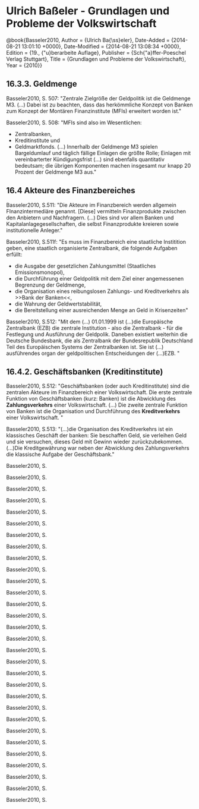 # Ulrich Baßeler - Grundlagen und Probleme der Volkswirtschaft

@book{Basseler2010,
	Author = {Ulrich Ba{\ss}eler},
	Date-Added = {2014-08-21 13:01:10 +0000},
	Date-Modified = {2014-08-21 13:08:34 +0000},
	Edition = {19., {\"u}berarbeite Auflage},
	Publisher = {Sch{\"a}ffer-Poeschel Verlag Stuttgart},
	Title = {Grundlagen und Probleme der Volkswirtschaft},
	Year = {2010}}

##  16.3.3. Geldmenge



Basseler2010, S. 507: "Zentrale Zielgröße der Geldpolitik ist die Geldmenge M3. (...) Dabei ist zu beachten, dass das herkömmliche Konzept von Banken zum Konzept der Montären Finanzinstitute (MFIs) erweitert worden ist."

Basseler2010, S. 508: "MFIs sind also im Wesentlichen:
- Zentralbanken,
- Kreditinstitute und
- Geldmarktfonds.
(...) Innerhalb der Geldmenge M3 spielen Bargeldumlauf und täglich fällige Einlagen die größte Rolle; Einlagen mit vereinbarterter Kündigungsfrist (...) sind ebenfalls quantitativ bedeutsam; die übrigen Komponenten machen insgesamt nur knapp 20 Prozent der Geldmenge M3 aus."


## 16.4 Akteure des Finanzbereiches

Basseler2010, S.511: "Die Akteure im Finanzbereich werden allgemein FInanzintermediäre genannt. [Diese] vermitteln Finanzprodukte zwischen den Anbietern und Nachfragern. (...) Dies sind vor allem Banken und Kapitalanlagegesellschaften, die selbst Finanzprodukte kreieren sowie institutionelle Anleger."

Basseler2010, S.511f: "Es muss im Finanzbereich eine staatliche Institition geben, eine staatlich organisierte Zentralbank, die folgende Aufgaben erfüllt:
- die Ausgabe der gesetzlichen Zahlungsmittel (Staatliches Emissionsmonopol),
- die Durchführung einer Geldpolitik mit dem Ziel einer angemessenen Begrenzung der Geldmenge,
- die Organisation eines reibungslosen Zahlungs- und Kreditverkehrs als >>Bank der Banken<<,
- die Wahrung der Geldwertstabilität,
- die Bereitstellung einer ausreichenden Menge an Geld in Krisenzeiten"

Basseler2010, S.512: "Mit dem (...) 01.01.1999 ist (...)die Europäische Zentralbank (EZB) die zentrale Institution - also die Zentralbank - für die Festlegung und Ausführung der Geldpolik. Daneben existiert weiterhin die Deutsche Bundesbank, die als Zentralbank der Bundesrepublik Deutschland Teil des Europäischen Systems der Zentralbanken ist. Sie ist (...) ausführendes organ der geldpolitischen Entscheidungen der (...)EZB. "


## 16.4.2. Geschäftsbanken (Kreditinstitute)
Basseler2010, S.512: "Geschäftsbanken (oder auch Kreditinstitute) sind die zentralen Akteure im Finanzbereich einer Volkswirtschaft. Die erste zentrale Funktion von Geschäftsbanken (kurz: Banken) ist die Abwicklung des **Zahlungsverkehrs** einer Volkswirtschaft. (...) Die zweite zentrale Funktion von Banken ist die Organisation und Durchführung des **Kreditverkehrs** einer Volkswirtschaft. "

Basseler2010, S.513: "(...)die Organisation des Kreditverkehrs ist ein klassisches Geschäft der banken: Sie beschaffen Geld, sie verleihen Geld und sie versuchen, dieses Geld mit Gewinn wieder zurückzubekommen.(...)Die Kreditgewährung war neben der Abwicklung des Zahlungsverkehrs die klassische Aufgabe der Geschäftsbank."


Basseler2010, S.

Basseler2010, S.

Basseler2010, S.

Basseler2010, S.

Basseler2010, S.

Basseler2010, S.

Basseler2010, S.

Basseler2010, S.

Basseler2010, S.

Basseler2010, S.

Basseler2010, S.

Basseler2010, S.

Basseler2010, S.

Basseler2010, S.

Basseler2010, S.

Basseler2010, S.

Basseler2010, S.

Basseler2010, S.

Basseler2010, S.

Basseler2010, S.

Basseler2010, S.

Basseler2010, S.

Basseler2010, S.

Basseler2010, S.

Basseler2010, S.

Basseler2010, S.

Basseler2010, S.

Basseler2010, S.

Basseler2010, S.

Basseler2010, S.
